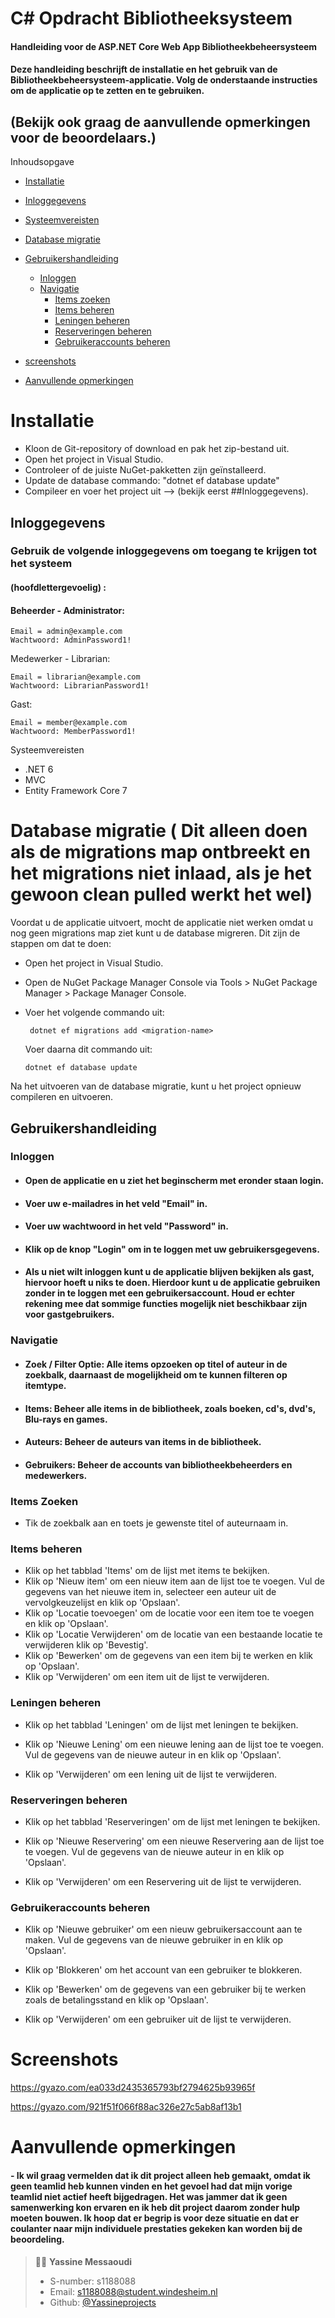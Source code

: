 # C# Opdracht Bibliotheeksysteem

#### Handleiding voor de ASP.NET Core Web App Bibliotheekbeheersysteem
#### Deze handleiding beschrijft de installatie en het gebruik van de Bibliotheekbeheersysteem-applicatie. Volg de onderstaande instructies om de applicatie op te zetten en te gebruiken.

## (Bekijk ook graag de aanvullende opmerkingen voor de beoordelaars.)
Inhoudsopgave
- <a href="#installatie" target="_new">Installatie</a>

- <a href="#inloggegevens" target="_new">Inloggegevens</a>
- <a href="#systeemvereisten" target="_new">Systeemvereisten</a>
- <a href="#database-migratie" target="_new">Database migratie</a>
- <a href="#gebruikershandleiding" target="_new">Gebruikershandleiding</a>
  - <a href="#inloggen" target="_new">Inloggen</a>
  - <a href="#navigatie" target="_new">Navigatie</a>
    - <a href="#items-zoeken" target="_new">Items zoeken</a>
    - <a href="#items-beheren" target="_new">Items beheren</a>
    - <a href="#leningen-beheren" target="_new">Leningen beheren</a>
    - <a href="#Reserveringen-beheren" target="_new">Reserveringen beheren</a>
    - <a href="#gebruikeraccounts-beheren" target="_new">Gebruikeraccounts beheren</a>
- <a href="#screenshots" target="_new">screenshots</a>    
- <a href="#aanvullende-opmerkingen" target="_new">Aanvullende opmerkingen</a>


# Installatie

- Kloon de Git-repository of download en pak het zip-bestand uit.
- Open het project in Visual Studio.
- Controleer of de juiste NuGet-pakketten zijn geïnstalleerd.
- Update de database commando: "dotnet ef database update"
- Compileer en voer het project uit --> (bekijk eerst ##Inloggegevens).


## Inloggegevens

### Gebruik de volgende inloggegevens om toegang te krijgen tot het systeem

#### (hoofdlettergevoelig) :

#### Beheerder - Administrator:

    Email = admin@example.com
    Wachtwoord: AdminPassword1!
Medewerker - Librarian:

    Email = librarian@example.com
    Wachtwoord: LibrarianPassword1!

Gast:

    Email = member@example.com
    Wachtwoord: MemberPassword1!

Systeemvereisten

- .NET 6
- MVC
- Entity Framework Core 7


# Database migratie ( Dit alleen doen als de migrations map ontbreekt en het migrations niet inlaad, als je het gewoon clean pulled werkt het wel)

Voordat u de applicatie uitvoert, mocht de applicatie niet werken omdat u nog geen migrations map ziet kunt u de database migreren. Dit zijn de stappen om dat te doen:

- Open het project in Visual Studio.
- Open de NuGet Package Manager Console via Tools > NuGet Package Manager > Package Manager Console.
- Voer het volgende commando uit:

       dotnet ef migrations add <migration-name>

  Voer daarna dit commando uit:

      dotnet ef database update


Na het uitvoeren van de database migratie, kunt u het project opnieuw compileren en uitvoeren.

## Gebruikershandleiding

### Inloggen

- #### Open de applicatie en u ziet het beginscherm met eronder staan login.

- #### Voer uw e-mailadres in het veld "Email" in.

- #### Voer uw wachtwoord in het veld "Password" in.

- #### Klik op de knop "Login" om in te loggen met uw gebruikersgegevens.

- #### Als u niet wilt inloggen kunt u de applicatie blijven bekijken als gast, hiervoor hoeft u niks te doen. Hierdoor kunt u de applicatie gebruiken zonder in te loggen met een gebruikersaccount. Houd er echter rekening mee dat sommige functies mogelijk niet beschikbaar zijn voor gastgebruikers.

### Navigatie

- #### Zoek / Filter Optie: Alle items opzoeken op titel of auteur in de zoekbalk, daarnaast de mogelijkheid om te kunnen filteren op itemtype.
- #### Items: Beheer alle items in de bibliotheek, zoals boeken, cd's, dvd's, Blu-rays en games.

- #### Auteurs: Beheer de auteurs van items in de bibliotheek.

- #### Gebruikers: Beheer de accounts van bibliotheekbeheerders en medewerkers.

### Items Zoeken

- Tik de zoekbalk aan en toets je gewenste titel of auteurnaam in.

### Items beheren

- Klik op het tabblad 'Items' om de lijst met items te bekijken.
- Klik op 'Nieuw item' om een nieuw item aan de lijst toe te voegen.
  Vul de gegevens van het nieuwe item in, selecteer een auteur uit de vervolgkeuzelijst en klik op 'Opslaan'.
- Klik op 'Locatie toevoegen' om de locatie voor een item toe te voegen en klik op 'Opslaan'.
- Klik op 'Locatie Verwijderen' om de locatie van een bestaande locatie te verwijderen klik op 'Bevestig'.
- Klik op 'Bewerken' om de gegevens van een item bij te werken en klik op 'Opslaan'.
- Klik op 'Verwijderen' om een item uit de lijst te verwijderen.


### Leningen beheren

- Klik op het tabblad 'Leningen' om de lijst met leningen te bekijken.
- Klik op 'Nieuwe Lening' om een nieuwe lening aan de lijst toe te voegen.
  Vul de gegevens van de nieuwe auteur in en klik op 'Opslaan'.

- Klik op 'Verwijderen' om een lening uit de lijst te verwijderen.


### Reserveringen beheren

- Klik op het tabblad 'Reserveringen' om de lijst met leningen te bekijken.
- Klik op 'Nieuwe Reservering' om een nieuwe Reservering aan de lijst toe te voegen.
  Vul de gegevens van de nieuwe auteur in en klik op 'Opslaan'.

- Klik op 'Verwijderen' om een Reservering uit de lijst te verwijderen.

### Gebruikeraccounts beheren 

- Klik op 'Nieuwe gebruiker' om een nieuw gebruikersaccount aan te maken.
  Vul de gegevens van de nieuwe gebruiker in en klik op 'Opslaan'.
- Klik op 'Blokkeren' om het account van een gebruiker te blokkeren.

- Klik op 'Bewerken' om de gegevens van een gebruiker bij te werken zoals de betalingsstand en klik op 'Opslaan'.
- Klik op 'Verwijderen' om een gebruiker uit de lijst te verwijderen.


# Screenshots
https://gyazo.com/ea033d2435365793bf2794625b93965f

https://gyazo.com/921f51f066f88ac326e27c5ab8af13b1

# Aanvullende opmerkingen

#### - Ik wil graag vermelden dat ik dit project alleen heb gemaakt, omdat ik geen teamlid heb kunnen vinden en het gevoel had dat mijn vorige teamlid niet actief heeft bijgedragen. Het was jammer dat ik geen samenwerking kon ervaren en ik heb dit project daarom zonder hulp moeten bouwen. Ik hoop dat er begrip is voor deze situatie en dat er coulanter naar mijn individuele prestaties gekeken kan worden bij de beoordeling.

> 👨‍🎓 **Yassine Messaoudi**
>
> - S-number: s1188088
> - Email: s1188088@student.windesheim.nl
> - Github: [@Yassineprojects](https://github.com/Yassmakers)
